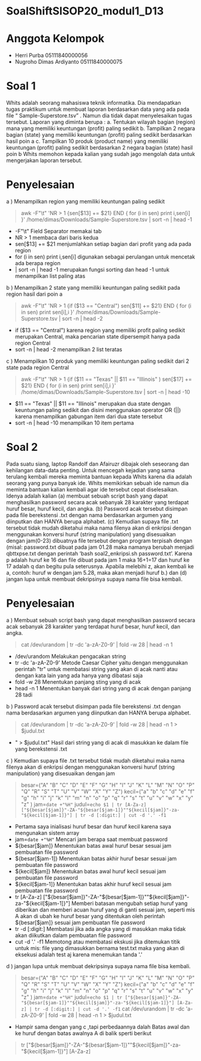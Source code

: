 # SoalShiftSISOP20_modul1_D13

# Anggota Kelompok
* Herri Purba                     05111840000056
* Nugroho Dimas Ardiyanto         05111840000075

# Soal 1
Whits adalah seorang mahasiswa teknik informatika. Dia mendapatkan tugas praktikum
untuk membuat laporan berdasarkan data yang ada pada file “ Sample-Superstore.tsv” .
Namun dia tidak dapat menyelesaikan tugas tersebut. Laporan yang diminta berupa :
a. Tentukan wilayah bagian (region) mana yang memiliki keuntungan (profit) paling
sedikit
b. Tampilkan 2 negara bagian (state) yang memiliki keuntungan (profit) paling
sedikit berdasarkan hasil poin a
c. Tampilkan 10 produk (product name) yang memiliki keuntungan (profit) paling
sedikit berdasarkan 2 negara bagian (state) hasil poin b
Whits memohon kepada kalian yang sudah jago mengolah data untuk mengerjakan
laporan tersebut.
# Penyelesaian
a ) Menampilkan region yang memiliki keuntungan paling sedikit
> awk -F"\t" 'NR > 1 {sen[$13] += $21}
END { for (i in sen) print i,sen[i] }' /home/dimas/Downloads/Sample-Superstore.tsv | sort -n | head -1
* -F"\t" Field Separator memakai tab
* NR > 1 membaca dari baris kedua
* sen[$13] += $21 menjumlahkan setiap bagian dari profit yang ada pada region
* for (i in sen) print i,sen[i] digunakan sebagai perulangan untuk mencetak ada berapa region 
* | sort -n | head -1 merupakan fungsi sorting dan head -1  untuk menampilkan list paling atas

b ) Menampilkan 2 state yang memiliki keuntungan paling sedikit pada region hasil dari poin a
> awk -F"\t" 'NR > 1 {if ($13 == "Central") sen[$11] += $21}
END { for (i in sen) print sen[i],i }' /home/dimas/Downloads/Sample-Superstore.tsv | sort -n | head -2
* if ($13 == "Central") karena region yang memiliki profit paling sedikit merupakan Central, maka pencarian state dipersempit hanya pada region Central
* sort -n | head -2 menampilkan 2 list teratas

c ) Menampilkan 10 produk yang memiliki keuntungan paling sedikit dari 2 state pada region Central
> awk -F"\t" 'NR > 1 {if ($11 == "Texas" || $11 == "Illinois" ) sen[$17] += $21}
END { for (i in sen) print sen[i],i }' /home/dimas/Downloads/Sample-Superstore.tsv | sort -n | head -10
* $11 == "Texas" || $11 == "Illinois" merupakan dua state dengan keuntungan paling sedikit dan disini menggunakan operator OR (||) karena menampilkan gabungan item dari dua state tersebut
* sort -n | head -10 menampilkan 10 item pertama

# Soal 2
Pada suatu siang, laptop Randolf dan Afairuzr dibajak oleh seseorang dan kehilangan
data-data penting. Untuk mencegah kejadian yang sama terulang kembali mereka
meminta bantuan kepada Whits karena dia adalah seorang yang punya banyak ide.
Whits memikirkan sebuah ide namun dia meminta bantuan kalian kembali agar ide
tersebut cepat diselesaikan. Idenya adalah kalian (a) membuat sebuah script bash yang
dapat menghasilkan password secara acak sebanyak 28 karakter yang terdapat huruf
besar, huruf kecil, dan angka. (b) Password acak tersebut disimpan pada file berekstensi
.txt dengan nama berdasarkan argumen yang diinputkan dan HANYA berupa alphabet.
(c) Kemudian supaya file .txt tersebut tidak mudah diketahui maka nama filenya akan di
enkripsi dengan menggunakan konversi huruf (string manipulation) yang disesuaikan
dengan jam(0-23) dibuatnya file tersebut dengan program terpisah dengan (misal:
password.txt dibuat pada jam 01.28 maka namanya berubah menjadi qbttxpse.txt
dengan perintah ‘bash soal2_enkripsi.sh password.txt’. Karena p adalah huruf ke 16 dan
file dibuat pada jam 1 maka 16+1=17 dan huruf ke 17 adalah q dan begitu pula
seterusnya. Apabila melebihi z, akan kembali ke a, contoh: huruf w dengan jam 5.28,
maka akan menjadi huruf b.) dan (d) jangan lupa untuk membuat dekripsinya supaya
nama file bisa kembali.

# Penyelesaian
a ) Membuat sebuah script bash yang
dapat menghasilkan password secara acak sebanyak 28 karakter yang terdapat huruf
besar, huruf kecil, dan angka.
> cat /dev/urandom | tr -dc 'a-zA-Z0-9' | fold -w 28 | head -n 1
* /dev/urandom Melakukan pengacakan string
* tr -dc 'a-zA-Z0-9' Metode Caesar Cipher yaitu dengan menggunakan perintah "tr" untuk membatasi string yang akan di acak nanti atau dengan kata lain yang ada hanya yang dibatasi saja
* fold -w 28 Menentukan panjang sting yang di acak
* head -n 1 Menentukan banyak dari string yang di acak dengan panjang 28 tadi

b ) Password acak tersebut disimpan pada file berekstensi
.txt dengan nama berdasarkan argumen yang diinputkan dan HANYA berupa alphabet.
> cat /dev/urandom | tr -dc 'a-zA-Z0-9' | fold -w 28 | head -n 1 > $judul.txt
*  " > $judul.txt" Hasil dari string yang di acak di masukkan ke dalam file yang berekstensi .txt

c ) Kemudian supaya file .txt tersebut tidak mudah diketahui maka nama filenya akan di
enkripsi dengan menggunakan konversi huruf (string manipulation) yang disesuaikan
dengan jam
>besar=("A" "B" "C" "D" "E" "F" "G" "H" "I" "J" "K" "L" "M" "N" "O" "P" "Q" "R" "S" "T" "U" "V" "W" "X" "Y" "Z")
kecil=("a" "b" "c" "d" "e" "f" "g" "h" "i" "j" "k" "l" "m" "n" "o" "p" "q" "r" "s" "t" "u" "v" "w" "x" "y" "z" )
jam=`date +"%H"`
judul=`echo $1 | tr [A-Za-z] ["${besar[$jam]}"-ZA-"${besar[$jam-1]}""${kecil[$jam]}"-za-"${kecil[$jam-1]}"] | tr -d [:digit:] | cut -d '.' -f1`
* Pertama saya inialisasi huruf besar dan huruf kecil karena saya mengunakan sistem array
* jam=`date +"%H"` Mencari jam berapa saat membuat password
* ${besar[$jam]} Menentukan batas awal huruf besar sesuai jam pembuatan file password
* ${besar[$jam-1]} Menentukan batas akhir huruf besar sesuai jam pembuatan file password
* ${kecil[$jam]} Menentukan batas awal huruf kecil sesuai jam pembuatan file password
* ${kecil[$jam-1]} Menentukan batas akhir huruf kecil sesuai jam pembuatan file password
* tr [A-Za-z] ["${besar[$jam]}"-ZA-"${besar[$jam-1]}""${kecil[$jam]}"-za-"${kecil[$jam-1]}"] Memberi batasan mengubah setiap huruf yang diberikan dan memberi acuan huruf yang di ganti sesuai jam, seperti mis A akan di ubah ke huruf besar yang ditentukan oleh perintah ${besar[$jam]} sesuai jam pembuatan file password
* tr -d [:digit:] Membatasi jika ada angka yang di masukkan maka tidak akan diikutkan dalam pembuatan file password
* cut -d '.' -f1 Memotong atau membatasi ekskusi jika ditemukan titik untuk mis: file yang dimasukkan bernama test.txt maka yang akan di eksekusi adalah test aj karena menemukan tanda '.'

d ) jangan lupa untuk membuat dekripsinya supaya
nama file bisa kembali.
>besar=("A" "B" "C" "D" "E" "F" "G" "H" "I" "J" "K" "L" "M" "N" "O" "P" "Q" "R" "S" "T" "U" "V" "W" "X" "Y" "Z")
kecil=("a" "b" "c" "d" "e" "f" "g" "h" "i" "j" "k" "l" "m" "n" "o" "p" "q" "r" "s" "t" "u" "v" "w" "x" "y" "z" )
jam=`date +"%H"`
judul=`echo $1 | tr ["${besar[$jam]}"-ZA-"${besar[$jam-1]}""${kecil[$jam]}"-za-"${kecil[$jam-1]}"] [A-Za-z] | tr -d [:digit:] | cut -d '.' -f1`
cat /dev/urandom | tr -dc 'a-zA-Z0-9' | fold -w 28 | head -n 1 > $judul.txt
* Hampir sama dengan yang c ,tapi perbedaannya dalah Batas awal dan ke huruf dengan batas awalnya A di balik sperti berikut
> tr ["${besar[$jam]}"-ZA-"${besar[$jam-1]}""${kecil[$jam]}"-za-"${kecil[$jam-1]}"] [A-Za-z] 

